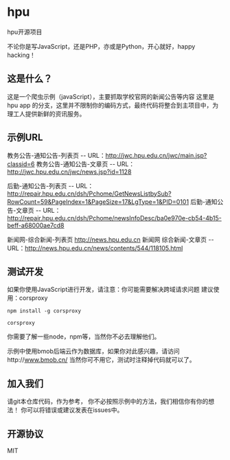 # hpu
hpu开源项目

不论你是写JavaScript，还是PHP，亦或是Python，开心就好，happy hacking！

## 这是什么？

这是一个爬虫示例（javaScript），主要抓取学校官网的新闻公告等内容
这里是hpu app 的分支，这里并不限制你的编码方式，最终代码将整合到主项目中，为理工人提供新鲜的资讯服务。

## 示例URL

教务公告-通知公告-列表页
-- URL：http://jwc.hpu.edu.cn/jwc/main.jsp?classid=6
教务公告-通知公告-文章页
-- URL：http://jwc.hpu.edu.cn/jwc/news.jsp?id=1128

后勤-通知公告-列表页
-- URL：http://repair.hpu.edu.cn/dsh/Pchome/GetNewsListbySub?RowCount=59&PageIndex=1&PageSize=17&LgType=1&PID=0101
后勤-通知公告-文章页
-- URL：http://repair.hpu.edu.cn/dsh/Pchome/newsInfoDesc/ba0e970e-cb54-4b15-beff-a68000ae7cd8

新闻网-综合新闻-列表页
http://news.hpu.edu.cn
新闻网 综合新闻-文章页
-- URL：http://news.hpu.edu.cn/news/contents/544/118105.html

## 测试开发
如果你使用JavaScript进行开发，请注意：你可能需要解决跨域请求问题
建议使用：corsproxy

`npm install -g corsproxy`

`corsproxy`

你需要了解一些node，npm等，当然你不必去理解他们。

示例中使用bmob后端云作为数据库，如果你对此感兴趣，请访问http://www.bmob.cn/
当然你可不用它，测试时注释掉代码就可以了。

## 加入我们

请git本仓库代码，作为参考，
你不必按照示例中的方法，我们相信你有你的想法！
你可以将错误或建议发表在issues中。

## 开源协议
MIT

